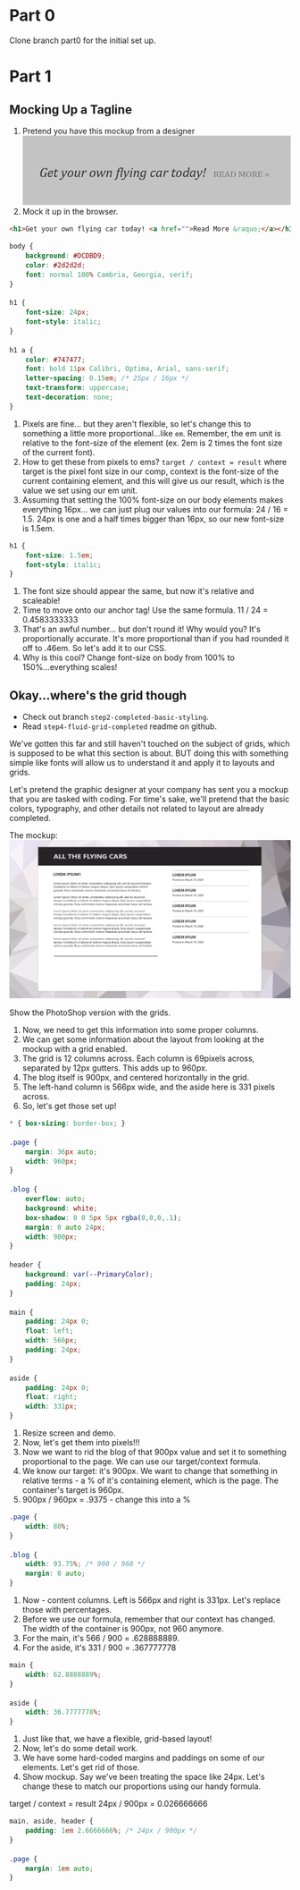 # Part 0
Clone branch part0 for the initial set up.


# Part 1

## Mocking Up a Tagline
1. Pretend you have this mockup from a designer
![tagline mockup](./images/tagline.png)
1. Mock it up in the browser.
```html
<h1>Get your own flying car today! <a href="">Read More &raquo;</a></h1>
```

```css
body {
    background: #DCDBD9;
    color: #2d2d2d;
    font: normal 100% Cambria, Georgia, serif;
}

h1 {
    font-size: 24px;
    font-style: italic;
}

h1 a {
    color: #747477;
    font: bold 11px Calibri, Optima, Arial, sans-serif;
    letter-spacing: 0.15em; /* 25px / 16px */
    text-transform: uppercase;
    text-decoration: none;
}
```
1. Pixels are fine... but they aren't flexible, so let's change this to something a little more
proportional...like `em`. Remember, the em unit is relative to the font-size of the element (ex. 2em is 2 times the font size of the current font).
1. How to get these from pixels to ems? `target / context = result` where target is the pixel font size in our comp, context is the font-size of the current containing element, and this will give us our result, which is the value we set using our em unit.
1. Assuming that setting the 100% font-size on our body elements makes everything 16px... we can just plug our values into our formula: 24 / 16 = 1.5. 24px is one and a half times bigger than 16px, so our new font-size is 1.5em.

```css
h1 {
    font-size: 1.5em;
    font-style: italic;
}
```
1. The font size should appear the same, but now it's relative and scaleable!
1. Time to move onto our anchor tag! Use the same formula. 11 / 24 = 0.4583333333
1. That's an awful number... but don't round it! Why would you? It's proportionally accurate. It's more proportional than if you had rounded it off to .46em. So let's add it to our CSS.
1. Why is this cool? Change font-size on body from 100% to 150%...everything scales!

## Okay...where's the grid though
- Check out branch `step2-completed-basic-styling`.
- Read `step4-fluid-grid-completed` readme on github.

We've gotten this far and still haven't touched on the subject of grids, which is supposed to be what this section is about. BUT doing this with something simple like fonts will allow us to understand it and apply it to layouts and grids.

Let's pretend the graphic designer at your company has sent you a mockup that you are tasked with coding. For time's sake, we'll pretend that the basic colors, typography, and other details not related to layout are already completed.

The mockup:
![the mockup of the new blog page](./images/blogpost.png)

Show the PhotoShop version with the grids.

1. Now, we need to get this information into some proper columns.
1. We can get some information about the layout from looking at the mockup with a grid enabled.
1. The grid is 12 columns across. Each column is 69pixels across, separated by 12px gutters. This adds up to 960px. 
1. The blog itself is 900px, and centered horizontally in the grid.
1. The left-hand column is 566px wide, and the aside here is 331 pixels across.
1. So, let's get those set up!

```css
* { box-sizing: border-box; }

.page {
    margin: 36px auto;
    width: 960px;
}

.blog {
    overflow: auto;
    background: white;
    box-shadow: 0 0 5px 5px rgba(0,0,0,.1);
    margin: 0 auto 24px;
    width: 900px;
}

header {
    background: var(--PrimaryColor);
    padding: 24px;
}

main {
    padding: 24px 0;
    float: left;
    width: 566px;
    padding: 24px;
}

aside {
    padding: 24px 0;
    float: right;
    width: 331px;
}

```

1. Resize screen and demo.
1. Now, let's get them into pixels!!!
1. Now we want to rid the blog of that 900px value and set it to something proportional to the page. We can use our target/context formula.
1. We know our target: it's 900px. We want to change that something in relative terms - a % of it's containing element, which is the page. The container's target is 960px.
1. 900px / 960px = .9375 - change this into a %

```css
.page {
    width: 80%;
}

.blog {
    width: 93.75%; /* 900 / 960 */
    margin: 0 auto;
}
```
1. Now - content columns. Left is 566px and right is 331px. Let's replace those with percentages.
1. Before we use our formula, remember that our context has changed. The width of the container is
900px, not 960 anymore.
1. For the main, it's 566 / 900 = .628888889.
1. For the aside, it's 331 / 900 = .367777778

```css
main {
    width: 62.8888889%;
}

aside {
    width: 36.7777778%;
}
```

1. Just like that, we have a flexible, grid-based layout!
1. Now, let's do some detail work.
1. We have some hard-coded margins and paddings on some of our elements. Let's get rid of those.
1. Show mockup. Say we've been treating the space like 24px. Let's change these to match our proportions using our handy formula.

target / context = result
24px / 900px = 0.026666666

```css
main, aside, header {
    padding: 1em 2.6666666%; /* 24px / 900px */
}

.page {
    margin: 1em auto;
}
```